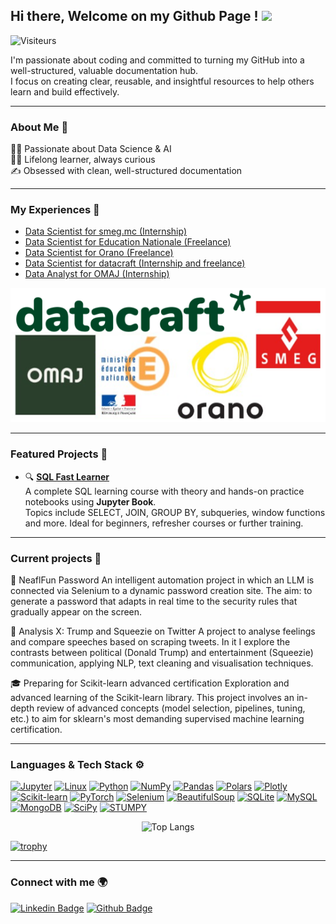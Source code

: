## Hi there, Welcome on my Github Page ! <img src="https://media.giphy.com/media/hvRJCLFzcasrR4ia7z/giphy.gif" width="25">
![Visiteurs](https://visitor-badge.laobi.icu/badge?page_id=Mastocodeur.Mastocodeur)

I'm passionate about coding and committed to turning my GitHub into a well-structured, valuable documentation hub.  
I focus on creating clear, reusable, and insightful resources to help others learn and build effectively.

___

### About Me 🚀
👨‍💻 Passionate about Data Science & AI  
🧑‍🎓 Lifelong learner, always curious  
✍️ Obsessed with clean, well-structured documentation  

___

### My Experiences 🙌
- [Data Scientist for smeg.mc (Internship)](https://www.smeg.mc/) 
- [Data Scientist for Education Nationale (Freelance)](https://www.education.gouv.fr/)
- [Data Scientist for Orano (Freelance)](https://www.orano.group/fr) 
- [Data Scientist for datacraft (Internship and freelance)](https://datacraft.paris/) 
- [Data Analyst for OMAJ (Internship)](https://omaj.fr/)

<div align="center">
  <img src="logos_entreprises.png" alt="Logos entreprises" />
</div>

___

### Featured Projects 📌

- 🔍 [**SQL Fast Learner**](https://github.com/Mastocodeur/sql-fast-learner)  
  A complete SQL learning course with theory and hands-on practice notebooks using **Jupyter Book**.  
  Topics include SELECT, JOIN, GROUP BY, subqueries, window functions and more. Ideal for beginners, refresher courses or further training.
___


### Current projects 🚧

🤖 NeaflFun Password
An intelligent automation project in which an LLM is connected via Selenium to a dynamic password creation site. The aim: to generate a password that adapts in real time to the security rules that gradually appear on the screen.

🧠 Analysis X: Trump and Squeezie on Twitter
A project to analyse feelings and compare speeches based on scraping tweets. In it I explore the contrasts between political (Donald Trump) and entertainment (Squeezie) communication, applying NLP, text cleaning and visualisation techniques.

🎓 Preparing for Scikit-learn advanced certification
Exploration and advanced learning of the Scikit-learn library. This project involves an in-depth review of advanced concepts (model selection, pipelines, tuning, etc.) to aim for sklearn's most demanding supervised machine learning certification.

___

### Languages & Tech Stack ⚙️ 

[![Jupyter](https://img.shields.io/badge/-Jupyter-F37626?style=flat&logo=jupyter&logoColor=white)](https://jupyter.org)
[![Linux](https://img.shields.io/badge/-Linux-FCC624?style=flat&logo=linux&logoColor=black)](https://www.kernel.org)
[![Python](https://img.shields.io/badge/-Python-3776AB?style=flat&logo=python&logoColor=white)](https://www.python.org)
[![NumPy](https://img.shields.io/badge/-NumPy-013243?style=flat&logo=numpy&logoColor=white)](https://numpy.org)
[![Pandas](https://img.shields.io/badge/-Pandas-150458?style=flat&logo=pandas&logoColor=white)](https://pandas.pydata.org)
[![Polars](https://img.shields.io/badge/-Polars-CD792C?style=flat&logo=polars&logoColor=white)](https://www.pola.rs)
[![Plotly](https://img.shields.io/badge/-Plotly-3F4F75?style=flat&logo=plotly&logoColor=white)](https://plotly.com)
[![Scikit-learn](https://img.shields.io/badge/-Scikit--learn-F7931E?style=flat&logo=scikitlearn&logoColor=white)](https://scikit-learn.org)
[![PyTorch](https://img.shields.io/badge/-PyTorch-EE4C2C?style=flat&logo=pytorch&logoColor=white)](https://pytorch.org)
[![Selenium](https://img.shields.io/badge/-Selenium-43B02A?style=flat&logo=selenium&logoColor=white)](https://www.selenium.dev)
[![BeautifulSoup](https://img.shields.io/badge/-BeautifulSoup-8B0000?style=flat&logo=python&logoColor=white)](https://www.crummy.com/software/BeautifulSoup)
[![SQLite](https://img.shields.io/badge/-SQLite-003B57?style=flat&logo=sqlite&logoColor=white)](https://www.sqlite.org)
[![MySQL](https://img.shields.io/badge/-MySQL-4479A1?style=flat&logo=mysql&logoColor=white)](https://www.mysql.com)
[![MongoDB](https://img.shields.io/badge/-MongoDB-47A248?style=flat&logo=mongodb&logoColor=white)](https://www.mongodb.com)
[![SciPy](https://img.shields.io/badge/-SciPy-8CAAE6?style=flat&logo=scipy&logoColor=white)](https://scipy.org)
[![STUMPY](https://img.shields.io/badge/-STUMPY-00BFC4?style=flat&logo=python&logoColor=white)](https://stumpy.readthedocs.io)




<div align="center">
  <img src="https://github-readme-stats.vercel.app/api/top-langs/?username=Mastocodeur&layout=compact" alt="Top Langs" />
</div>


[![trophy](https://github-profile-trophy.vercel.app/?username=Mastocodeur&theme=onedark)](https://github.com/ryo-ma/github-profile-trophy)

___

### Connect with me 🌍 
[![Linkedin Badge](https://img.shields.io/badge/-LinkedIn-0072b1?style=flat&logo=linkedin&logoColor=white)](https://www.linkedin.com/in/rgasmi/?locale=en_US)
[![Github Badge](https://img.shields.io/badge/-GitHub-grey?style=flat&logo=github&logoColor=white)](https://github.com/Mastocodeur)








